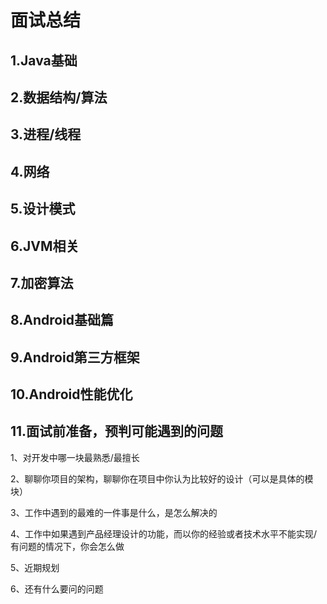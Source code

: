 
面试总结
=====================

## 1.Java基础


## 2.数据结构/算法


## 3.进程/线程


## 4.网络


## 5.设计模式


## 6.JVM相关


## 7.加密算法


## 8.Android基础篇


## 9.Android第三方框架


## 10.Android性能优化


## 11.面试前准备，预判可能遇到的问题


1、对开发中哪一块最熟悉/最擅长

2、聊聊你项目的架构，聊聊你在项目中你认为比较好的设计（可以是具体的模块）

3、工作中遇到的最难的一件事是什么，是怎么解决的

4、工作中如果遇到产品经理设计的功能，而以你的经验或者技术水平不能实现/有问题的情况下，你会怎么做

5、近期规划

6、还有什么要问的问题


